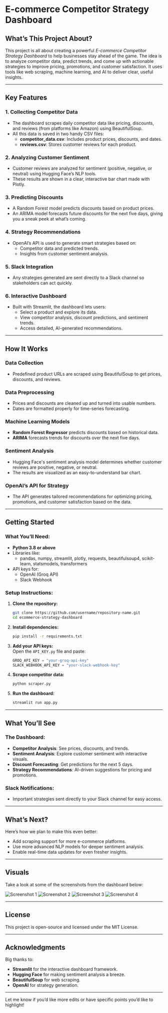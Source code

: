 # E-commerce Competitor Strategy Dashboard

## What’s This Project About?
This project is all about creating a powerful *E-commerce Competitor Strategy Dashboard* to help businesses stay ahead of the game. The idea is to analyze competitor data, predict trends, and come up with actionable strategies to improve pricing, promotions, and customer satisfaction. It uses tools like web scraping, machine learning, and AI to deliver clear, useful insights.

---

## Key Features

### 1. Collecting Competitor Data
- The dashboard scrapes daily competitor data like pricing, discounts, and reviews (from platforms like Amazon) using BeautifulSoup.
- All this data is saved in two handy CSV files:
  - **competitor_data.csv**: Includes product prices, discounts, and dates.
  - **reviews.csv**: Stores customer reviews for each product.

### 2. Analyzing Customer Sentiment
- Customer reviews are analyzed for sentiment (positive, negative, or neutral) using Hugging Face’s NLP tools.
- These results are shown in a clear, interactive bar chart made with Plotly.

### 3. Predicting Discounts
- A Random Forest model predicts discounts based on product prices.
- An ARIMA model forecasts future discounts for the next five days, giving you a sneak peek at what’s coming.

### 4. Strategy Recommendations
- OpenAI’s API is used to generate smart strategies based on:
  - Competitor data and predicted trends.
  - Insights from customer sentiment analysis.

### 5. Slack Integration
- Any strategies generated are sent directly to a Slack channel so stakeholders can act quickly.

### 6. Interactive Dashboard
- Built with Streamlit, the dashboard lets users:
  - Select a product and explore its data.
  - View competitor analysis, discount predictions, and sentiment trends.
  - Access detailed, AI-generated recommendations.

---

## How It Works

### Data Collection
- Predefined product URLs are scraped using BeautifulSoup to get prices, discounts, and reviews.

### Data Preprocessing
- Prices and discounts are cleaned up and turned into usable numbers.
- Dates are formatted properly for time-series forecasting.

### Machine Learning Models
- **Random Forest Regressor** predicts discounts based on historical data.
- **ARIMA** forecasts trends for discounts over the next five days.

### Sentiment Analysis
- Hugging Face's sentiment analysis model determines whether customer reviews are positive, negative, or neutral.
- The results are visualized as an easy-to-understand bar chart.

### OpenAI’s API for Strategy
- The API generates tailored recommendations for optimizing pricing, promotions, and customer satisfaction based on the data.

---

## Getting Started

### What You’ll Need:
- **Python 3.8 or above**
- Libraries like:
  - pandas, numpy, streamlit, plotly, requests, beautifulsoup4, scikit-learn, statsmodels, transformers
- API keys for:
  - OpenAI (Groq API)
  - Slack Webhook

### Setup Instructions:
1. **Clone the repository:**
   ```bash
   git clone https://github.com/username/repository-name.git
   cd ecommerce-strategy-dashboard
   ```

2. **Install dependencies:**
   ```bash
   pip install -r requirements.txt
   ```

3. **Add your API keys:**  
   Open the `API_KEY.py` file and paste:
   ```python
   GROQ_API_KEY = "your-groq-api-key"
   SLACK_WEBHOOK_API_KEY = "your-slack-webhook-key"
   ```

4. **Scrape competitor data:**
   ```bash
   python scraper.py
   ```

5. **Run the dashboard:**
   ```bash
   streamlit run app.py
   ```

---

## What You’ll See

### The Dashboard:
- **Competitor Analysis**: See prices, discounts, and trends.
- **Sentiment Analysis**: Explore customer sentiment with interactive visuals.
- **Discount Forecasting**: Get predictions for the next 5 days.
- **Strategy Recommendations**: AI-driven suggestions for pricing and promotions.

### Slack Notifications:
- Important strategies sent directly to your Slack channel for easy access.

---

## What’s Next?
Here’s how we plan to make this even better:
- Add scraping support for more e-commerce platforms.
- Use more advanced NLP models for deeper sentiment analysis.
- Enable real-time data updates for even fresher insights.

---

## Visuals
Take a look at some of the screenshots from the dashboard below:

![Screenshot 1](https://github.com/SANIA1A1216/E-commerce-competitor-Analysis/blob/main/Screenshot-1.png)
![Screenshot 2](https://github.com/SANIA1A1216/E-commerce-competitor-Analysis/blob/main/Screenshot%202025-01-28%20153414.png)
![Screenshot 3](https://github.com/SANIA1A1216/E-commerce-competitor-Analysis/blob/main/Screenshot%202025-01-28%20175337.png?raw=true)
![Screenshot 4](https://github.com/SANIA1A1216/E-commerce-competitor-Analysis/blob/main/Screenshot%202025-01-28%20175951.png?raw=true)

---

## License
This project is open-source and licensed under the MIT License.

---

## Acknowledgments
Big thanks to:
- **Streamlit** for the interactive dashboard framework.
- **Hugging Face** for making sentiment analysis a breeze.
- **BeautifulSoup** for web scraping.
- **OpenAI** for strategy generation.

---

Let me know if you’d like more edits or have specific points you’d like to highlight!
